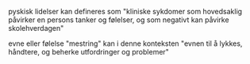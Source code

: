 pyskisk lidelser kan defineres som "kliniske sykdomer som hovedsaklig påvirker en persons tanker og følelser, og som negativt kan påvirke skolehverdagen"


evne eller følelse
"mestring" kan i denne konteksten "evnen til å lykkes, håndtere, og beherke utfordringer og problemer"